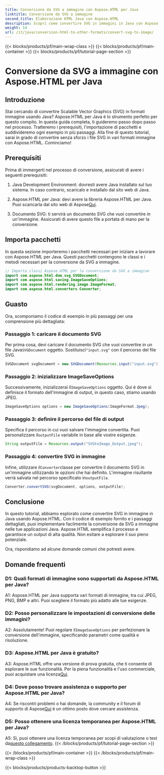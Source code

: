 ```yaml
---
title: Conversione da SVG a immagine con Aspose.HTML per Java
linktitle: Conversione da SVG a immagine
second_title: Elaborazione HTML Java con Aspose.HTML
description: Scopri come convertire SVG in immagini in Java con Aspose.HTML. Guida completa per un output di alta qualità.
weight: 14
url: /it/java/conversion-html-to-other-formats/convert-svg-to-image/
---
```


{{< blocks/products/pf/main-wrap-class >}}
{{< blocks/products/pf/main-container >}}
{{< blocks/products/pf/tutorial-page-section >}}

# Conversione da SVG a immagine con Aspose.HTML per Java

## Introduzione

Stai cercando di convertire Scalable Vector Graphics (SVG) in formati immagine usando Java? Aspose.HTML per Java è lo strumento perfetto per questo compito. In questa guida completa, ti guideremo passo dopo passo nel processo. Tratteremo i prerequisiti, l'importazione di pacchetti e suddivideremo ogni esempio in più passaggi. Alla fine di questo tutorial, sarai in grado di convertire senza sforzo i file SVG in vari formati immagine con Aspose.HTML. Cominciamo!

## Prerequisiti

Prima di immergerti nel processo di conversione, assicurati di avere i seguenti prerequisiti:

1. Java Development Environment: dovresti avere Java installato sul tuo sistema. In caso contrario, scaricalo e installalo dal sito web di Java.

2.  Aspose.HTML per Java: devi avere la libreria Aspose.HTML per Java. Puoi scaricarla dal sito web di Aspose[Qui](https://releases.aspose.com/html/java/).

3. Documento SVG: ti servirà un documento SVG che vuoi convertire in un'immagine. Assicurati di avere questo file a portata di mano per la conversione.

## Importa pacchetti

In questa sezione importeremo i pacchetti necessari per iniziare a lavorare con Aspose.HTML per Java. Questi pacchetti contengono le classi e i metodi necessari per la conversione da SVG a immagine.

```java
// Importa classi Aspose.HTML per la conversione da SVG a immagine
import com.aspose.html.dom.svg.SVGDocument;
import com.aspose.html.saving.ImageSaveOptions;
import com.aspose.html.rendering.image.ImageFormat;
import com.aspose.html.converters.Converter;
```

## Guasto 

Ora, scomponiamo il codice di esempio in più passaggi per una comprensione più dettagliata:

### Passaggio 1: caricare il documento SVG

 Per prima cosa, devi caricare il documento SVG che vuoi convertire in un file Java`SVGDocument` oggetto. Sostituisci`"input.svg"` con il percorso del file SVG.

```java
SVGDocument svgDocument = new SVGDocument(Resources.input("input.svg"));
```

### Passaggio 2: inizializzare ImageSaveOptions

 Successivamente, inizializzerai il`ImageSaveOptions` oggetto. Qui è dove si definisce il formato dell'immagine di output, in questo caso, stiamo usando JPEG.

```java
ImageSaveOptions options = new ImageSaveOptions(ImageFormat.Jpeg);
```

### Passaggio 3: definire il percorso del file di output

 Specifica il percorso in cui vuoi salvare l'immagine convertita. Puoi personalizzare il`outputFile` variabile in base alle vostre esigenze.

```java
String outputFile = Resources.output("SVGtoImage_Output.jpeg");
```

### Passaggio 4: convertire SVG in immagine

 Infine, utilizzare il`Converter`classe per convertire il documento SVG in un'immagine utilizzando le opzioni che hai definito. L'immagine risultante verrà salvata nel percorso specificato in`outputFile`.

```java
Converter.convertSVG(svgDocument, options, outputFile);
```

## Conclusione

In questo tutorial, abbiamo esplorato come convertire SVG in immagine in Java usando Aspose.HTML. Con il codice di esempio fornito e i passaggi dettagliati, puoi implementare facilmente la conversione da SVG a immagine nelle tue applicazioni Java. Aspose.HTML semplifica il processo e garantisce un output di alta qualità. Non esitare a esplorare il suo pieno potenziale.

Ora, rispondiamo ad alcune domande comuni che potresti avere.

## Domande frequenti

### D1: Quali formati di immagine sono supportati da Aspose.HTML per Java?

A1: Aspose.HTML per Java supporta vari formati di immagine, tra cui JPEG, PNG, BMP e altri. Puoi scegliere il formato più adatto alle tue esigenze.

### D2: Posso personalizzare le impostazioni di conversione delle immagini?

 A2: Assolutamente! Puoi regolare il`ImageSaveOptions` per perfezionare la conversione dell'immagine, specificando parametri come qualità e risoluzione.

### D3: Aspose.HTML per Java è gratuito?

A3: Aspose.HTML offre una versione di prova gratuita, che ti consente di esplorare le sue funzionalità. Per la piena funzionalità e l'uso commerciale, puoi acquistare una licenza[Qui](https://purchase.aspose.com/buy).

### D4: Dove posso trovare assistenza o supporto per Aspose.HTML per Java?

 A4: Se riscontri problemi o hai domande, la community e il forum di supporto di Aspose[Qui](https://forum.aspose.com/) è un ottimo posto dove cercare assistenza.

### D5: Posso ottenere una licenza temporanea per Aspose.HTML per Java?

 A5: Sì, puoi ottenere una licenza temporanea per scopi di valutazione o test da[questo collegamento](https://purchase.aspose.com/temporary-license/).
{{< /blocks/products/pf/tutorial-page-section >}}

{{< /blocks/products/pf/main-container >}}
{{< /blocks/products/pf/main-wrap-class >}}

{{< blocks/products/products-backtop-button >}}
